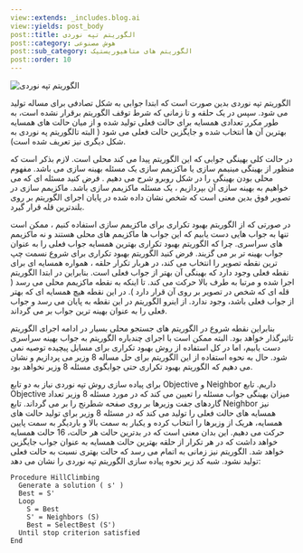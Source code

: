 ```yaml
---
view::extends: _includes.blog.ai
view::yields: post_body
post::title: الگوریتم تپه نوردی
post::category: هوش مصنوعی
post::sub_category: الگوریتم های متاهیوریستیک
post::order: 10
---
```


![الگوریتم تپه نوردی](@url('assets/images/ai/hillclimbing.jpg'))

الگوریتم تپه نوردی بدین صورت است که ابتدا جوابی به شکل تصادفی برای مساله تولید می شود. سپس در یک حلقه و تا زمانی که شرط توقف الگوریتم برقرار نشده است، به طور مکرر تعدادی همسایه برای حالت فعلی تولید شده و از میان حالت های همسایه بهترین آن ها انتخاب شده و جایگزین حالت فعلی می شود ( البته تالگوریتم په نوردی به شکل دیگری نیز تعریف شده است).


در حالت کلی بهینگی جوابی که این الگوریتم پیدا می کند محلی است. لازم بذکر است که منظور از بهینگی مینیمم سازی یا ماکزیمم سازی یک مسئله بهینه سازی می باشد. مفهوم محلی بودن بهینگی را در شکل روبرو شرح می دهیم . فرض کنید مسئله ای که می خواهیم به	 بهینه سازی آن بپردازیم ، یک مسئله ماکزیمم سازی باشد. ماکزیمم سازی در تصویر فوق بدین معنی است که شخص نشان داده شده  در پایان اجرای الگوریتم بر روی بلندترین قله قرار گیرد. 

در صورتی که از الگوریتم بهبود تکراری برای ماکزیمم سازی استفاده کنیم ، ممکن است تنها به جواب هایی دست یابیم که این جواب ها ماکزیمم های محلی هستند و نه ماکزیمم های سراسری. چرا که الگوریتم بهبود تکراری بهترین همسایه جواب فعلی را به عنوان جواب بهینه تر بر می گزیند. فرض کنید الگوریتم بهبود تکراری برای شروع نسمت چپ ترین نقطه تصویر را انتخاب می کند، در هربار تکرار حلقه ، همواره همسایه ای برای نقطه فعلی وجود دارد که بهینگی آن بهتر از جواب فعلی است. بنابراین در ابتدا الگوریتم اجرا شده و مرتبا به طرف بالا حرکت می کند. تا اینکه به نقطه ماکزیمم محلی می رسد ( قله ای که شخص در تصویر بر روی آن قرار دارد ). در این نقطه هیچ همسایه ای که بهتر از جواب فعلی باشد، وجود ندارد. از اینرو الگوریتم در این نقطه به پایان می رسد و جواب فعلی را به عنوان بهینه ترین جواب بر می گرداند. 

بنابراین نقطه شروع در الگوریتم های جستجو محلی بسیار در ادامه اجرای الگوریتم تاثیرگذار خواهد بود. البته ممکن است با اجرای چندباره الگوریتم به جواب بهینه سراسری دست یابیم، اما در کل استفاده از روش بهبود تکراری برای مسایل پیچیده توصیه نمی شود. حال به نحوه استفاده از این الگوریتم برای حل مساله 8 وزیر می پردازیم و نشان می دهیم که الگوریتم بهبود تکراری حتی جوابگوی مسئله 8 وزیر نخواهد بود.

برای پیاده سازی روش تپه نوردی نیاز به دو تابع Objective و Neighbor داریم. تابع Objective میزان بهینگی جواب مسئله را تعیین می کند که در مورد مسئله 8 وزیر تعداد گاردهای جفت وزیرها بر روی صفحه شطرنج را بر می گرداند. تابع Neighbor نیز همسایه های حالت فعلی را تولید می کند که در مسئله 8 وزیر برای تولید حالت های همسایه، هریک از وزیرها را انتخاب کرده و یکبار به سمت بالا و باردیگر به سمت پایین حرکت می دهیم. این بدان معنی است که در بدترین حالت هر حالت، 16 حالت همسایه خواهد داشت که در هر تکرار از حلقه بهترین حالت همسایه به عنوان جواب جایگزین خواهد شد. الگوریتم نیز زمانی به اتمام می رسد که حالت بهتری نسبت به حالت فعلی تولید نشود. شبه کد زیر نحوه پیاده سازی الگوریتم تپه نوردی را نشان می دهد:

```basic
Procedure HillClimbing 
  Generate a solution ( s' ) 
  Best = S' 
  Loop 
    S = Best 
    S' = Neighbors (S) 
    Best = SelectBest (S') 
  Until stop criterion satisfied 
End
```